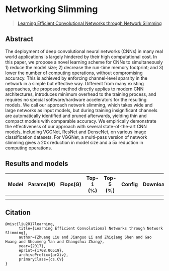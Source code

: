 # Networking Slimming

> [Learning Efficient Convolutional Networks through Network Slimming](https://arxiv.org/abs/1708.06519)

<!-- [ALGORITHM] -->

## Abstract

The deployment of deep convolutional neural networks (CNNs) in many real world applications is largely hindered by their high computational cost. In this paper, we propose a novel learning scheme for CNNs to simultaneously 1) reduce the model size; 2) decrease the run-time memory footprint; and 3) lower the number of computing operations, without compromising accuracy. This is achieved by enforcing channel-level sparsity in the network in a simple but effective way. Different from many existing approaches, the proposed method directly applies to modern CNN architectures, introduces minimum overhead to the training process, and requires no special software/hardware accelerators for the resulting models. We call our approach network slimming, which takes wide and large networks as input models, but during training insignificant channels are automatically identified and pruned afterwards, yielding thin and compact models with comparable accuracy. We empirically demonstrate the effectiveness of our approach with several state-of-the-art CNN models, including VGGNet, ResNet and DenseNet, on various image classification datasets. For VGGNet, a multi-pass version of network slimming gives a 20x reduction in model size and a 5x reduction in computing operations.
<!-- <div align=center>
<img src="https://user-images.githubusercontent.com/26739999/142578905-9be586ec-f6fd-4bfb-bbba-432f599d3b9b.png" width="60%"/>
</div> -->

## Results and models

<!-- ### ImageNet-1k -->

|   Model   | Params(M) | Flops(G) | Top-1 (%) | Top-5 (%) |                                    Config                                     |                                    Download                                     |
| :-------: | :-------: | :------: | :-------: | :-------: | :---------------------------------------------------------------------------: | :-----------------------------------------------------------------------------: |
|   |    |    |  |    |  | |  |
|     |    |     |  |   |  | 
## Citation

```
@misc{liu2017learning,
      title={Learning Efficient Convolutional Networks through Network Slimming}, 
      author={Zhuang Liu and Jianguo Li and Zhiqiang Shen and Gao Huang and Shoumeng Yan and Changshui Zhang},
      year={2017},
      eprint={1708.06519},
      archivePrefix={arXiv},
      primaryClass={cs.CV}
}
```
